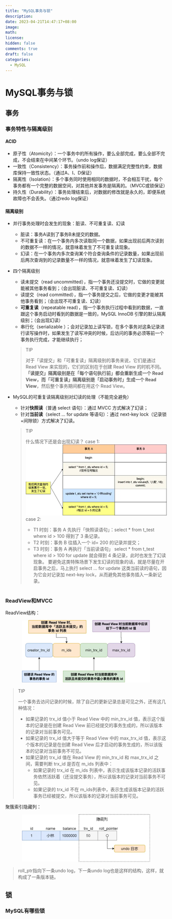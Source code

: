 ```yaml
---
title: "MySQL事务与锁"
description: 
date: 2023-04-21T14:47:17+08:00
image: 
math: 
license: 
hidden: false
comments: true
draft: false
categories:
  - MySQL
---
```

# MySQL事务与锁

## 事务

### 事务特性与隔离级别

#### ACID
* 原子性（Atomicity）：一个事务中的所有操作，要么全部完成，要么全部不完成，不会结束在中间某个环节。（undo log保证）
* 一致性（Consistency）：事务操作前和操作后，数据满足完整性约束，数据库保持一致性状态。（通过A、I、D保证）
* 隔离性（Isolation）：多个事务同时使用相同的数据时，不会相互干扰，每个事务都有一个完整的数据空间，对其他并发事务是隔离的。（MVCC或锁保证）
* 持久性（Durability）：事务处理结束后，对数据的修改就是永久的，即便系统故障也不会丢失。（通过redo log保证）

#### 隔离级别
* 并行事务处理时会发生的现象：脏读、不可重复读、幻读
  * 脏读：事务A读到了事务B未提交的数据。
  * 不可重复读：在一个事务内多次读取同一个数据，如果出现前后两次读到的数据不一样的情况，就意味着发生了不可重复读现象。
  * 幻读：在一个事务内多次查询某个符合查询条件的记录数量，如果出现前后两次查询到的记录数量不一样的情况，就意味着发生了幻读现象。
  
* 四个隔离级别
  * 读未提交（read uncommitted），指一个事务还没提交时，它做的变更就能被其他事务看到；（会出现脏读、不可重复读、幻读）
  * 读提交（read committed），指一个事务提交之后，它做的变更才能被其他事务看到；（会出现不可重复读、幻读）
  * **可重复读**（repeatable read），指一个事务执行过程中看到的数据，一直跟这个事务启动时看到的数据是一致的，MySQL InnoDB 引擎的默认隔离级别；（会出现幻读）
  * 串行化（serializable ）；会对记录加上读写锁，在多个事务对这条记录进行读写操作时，如果发生了读写冲突的时候，后访问的事务必须等前一个事务执行完成，才能继续执行；
  > TIP
  >
  > 对于「读提交」和「可重复读」隔离级别的事务来说，它们是通过 Read View 来实现的，它们的区别在于创建 Read View 的时机不同。**「读提交」隔离级别是在「每个语句执行前」都会重新生成一个 Read View，而「可重复读」隔离级别是「启动事务时」生成一个 Read View**，然后整个事务期间都在用这个 Read View。

* MySQL的可重复读隔离级别对幻读的处理（不能完全避免）
  * 针对**快照读**（普通 select 语句）：通过 MVCC 方式解决了幻读；
  * 针对**当前读**（select ... for update 等语句）：通过 next-key lock（记录锁+间隙锁）方式解决了幻读。
  > TIP
  >
  > 什么情况下还是会出现幻读？
  > case 1:![](../../assets/img/幻读发生1.drawio.webp)
  > case 2:
  >* T1 时刻：事务 A 先执行「快照读语句」：select * from t_test where id > 100 得到了 3 条记录。
  >* T2 时刻：事务 B 往插入一个 id= 200 的记录并提交；
  >* T3 时刻：事务 A 再执行「当前读语句」 select * from t_test where id > 100 for update 就会得到 4 条记录，此时也发生了幻读现象。
要避免这类特殊场景下发生幻读的现象的话，就是尽量在开启事务之后，马上执行 select ... for update 这类当前读的语句，因为它会对记录加 next-key lock，从而避免其他事务插入一条新记录。

#
  
### ReadView和MVCC
ReadView结构：
<div align="center"><img width=400px src=../../assets/img/readview结构.webp /></div>

> TIP
>
> 一个事务去访问记录的时候，除了自己的更新记录总是可见之外，还有这几种情况：
> * 如果记录的 trx_id 值小于 Read View 中的 min_trx_id 值，表示这个版本的记录是在创建 Read View 前已经提交的事务生成的，所以该版本的记录对当前事务可见。
> * 如果记录的 trx_id 值大于等于 Read View 中的 max_trx_id 值，表示这个版本的记录是在创建 Read View 后才启动的事务生成的，所以该版本的记录对当前事务不可见。
> * 如果记录的 trx_id 值在 Read View 的 min_trx_id 和 max_trx_id 之间，需要判断 trx_id 是否在 m_ids 列表中：
>   * 如果记录的 trx_id 在 m_ids 列表中，表示生成该版本记录的活跃事务依然活跃着（还没提交事务），所以该版本的记录对当前事务不可见。
>   * 如果记录的 trx_id 不在 m_ids列表中，表示生成该版本记录的活跃事务已经被提交，所以该版本的记录对当前事务可见。

聚簇索引隐藏列：
<div align="center"><img width=400px src=../../assets/img/隐藏列.webp /></div>

> roll_ptr指向下一条undo log，下一条undo log也是这样的结构，这样，就构成了一条版本链。

## 锁

### MySQL有哪些锁
